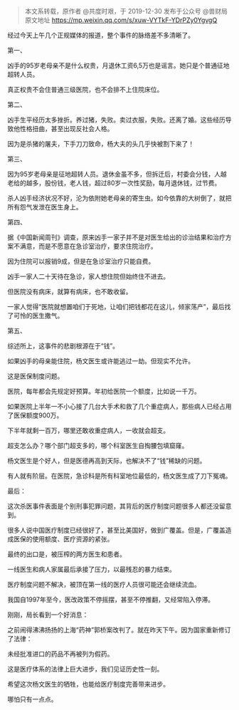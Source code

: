 > 本文系转载，原作者 @共度时艰，于 2019-12-30 发布于公众号 @兽财局
> 原文地址 https://mp.weixin.qq.com/s/xuw-VYTkF-YDrPZy0YgvgQ

经过今天上午几个正规媒体的报道，整个事件的脉络差不多清晰了。


第一、

凶手的95岁老母亲不是什么权贵，月退休工资6,5万也是谣言。她只是个普通征地超转人员。

真正权贵不会住普通三级医院，也不会排不上住院床位。


第二、

凶手生平经历太多挫折。养过猪，失败。卖过衣服，失败。还离了婚。这些经历导致他性格扭曲，甚至出现反社会人格。

因为是杀猪的屠夫，下手刀刀致命，杨大夫的头几乎快被割下来了！


第三、

因为95岁老母亲是征地超转人员。退休金虽不多，但拆迁后，村委会分钱，人越老给的越多，股份钱，老人钱，超过80岁一次性奖励，每月退休钱，过节费。

杀人凶手经济状况不好，沦为依附她老母亲的寄生虫。如今依靠的大树倒了，就把所有怨气发泄在医生身上。


第四、

据《中国新闻周刊》调查，原来凶手一家子并不是对医生给出的诊治结果和治疗方案不满意，而是不愿意在急诊室治疗，要求住院治疗。

因为住院可以报销9成，但是在急诊室治疗只能自费。

凶手一家人二十天待在急诊，家人想住院但始终住不进去。

但医院没有病床，就算有病床，也不敢收留。

一家人觉得“医院就想置咱们于死地，让咱们把钱都花在这儿，倾家荡产”，最后找了可怜的医生撒气。


第五、

综述所上，这事件的悲剧根源在于“钱”。

如果凶手的母亲能住院，杨文医生或许能逃过一劫。但现实不允许。

这是医保制度问题。

医院，每年都会先规定好预算。年初给医院一个额度，比如说一千万。

如果医院上半年一不小心接了几台大手术和救了几个重症病人，那些病人已经占用了医保额度900万。

下半年就剩一百万，哪里还敢收重症病人，一收就会超支。

超支怎么办？哪个部门超支多的，哪个科室医生自掏腰包填窟窿。

杨文医生是个好人，但是医德再高到天际，也解决不了“钱”稀缺的问题。

有人就有阶层。在医院，急诊科是所有科室地位最低的，杨文医生成了刀下冤魂。



最后：

这次杀医事件表面是个别刑事犯罪问题，其背后的医疗制度问题很多人都还没留意到。

很多人说中国医疗制度已经很好了，甚至比美国好，做到广覆盖。但是，广覆盖造成医保的使用额度、医疗资源的紧张。

最终的出口是，被压榨的两方医生和患者。

一线医生和病人家属最后承接了压力，以最残忍的暴力结束。

医疗制度问题不解决，被顶在第一线的医疗人员很可能还会继续流血。

我国自1997年至今，医改政策不停摇摆，甚至不停推翻，又经常陷入停滞。

刚刚，局长看到一个好消息：

之前闹得沸沸扬扬的上海“药神”郭桥案改判了。就在昨天下午。因为国家重新修订了法律：

未经批准进口的药品不再被列为假药。

这是医疗体系的法律上巨大进步，我们见证历史性一刻。

希望这次杨文医生的牺牲，也能给医疗制度完善带来进步。

哪怕只有一点点。
